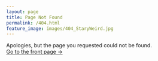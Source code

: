 ```yaml
---
layout: page
title: Page Not Found
permalink: /404.html
feature_image: images/404_StaryWeird.jpg
---
```


Apologies, but the page you requested could not be found.<br />
<a class="error-link" href="{{ site.baseurl }}/">Go to the front page &rarr;</a>
